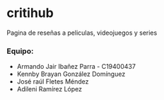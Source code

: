 # critihub
 Pagina de reseñas a peliculas, videojuegos y series


### Equipo:
- Armando Jair Ibañez Parra - C19400437
- Kennby Brayan González Domínguez
- José raúl Fletes Méndez
- Adileni Ramírez López
